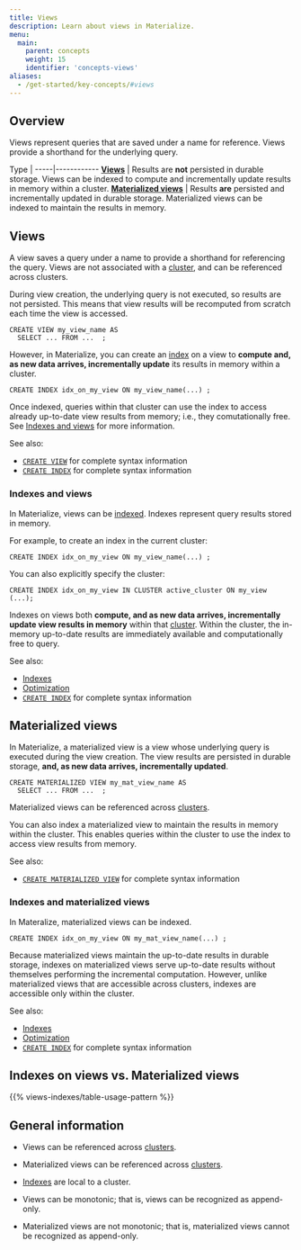 ```yaml
---
title: Views
description: Learn about views in Materialize.
menu:
  main:
    parent: concepts
    weight: 15
    identifier: 'concepts-views'
aliases:
  - /get-started/key-concepts/#views
---
```


## Overview

Views represent queries that are saved under a name for reference. Views provide
a shorthand for the underlying query.

Type |
-----|------------
[**Views**](#views) | Results are **not** persisted in durable storage. Views can be indexed to compute and incrementally update results in memory within a cluster.
[**Materialized views**](#materialized-views) | Results **are** persisted and incrementally updated in durable storage. Materialized views can be indexed to maintain the results in memory.

## Views

A view saves a query under a name to provide a shorthand for referencing the
query. Views are not associated with a [cluster](/concepts/clusters/), and can
be referenced across clusters.

During view creation, the underlying query is not executed, so results are not
persisted. This means that view results will be recomputed from scratch each
time the view is accessed.

```mzsql
CREATE VIEW my_view_name AS
  SELECT ... FROM ...  ;
```

However, in Materialize, you can create an [index](/concepts/indexes/) on a view
to **compute and, as new data arrives, incrementally update** its results in
memory within a cluster.

```mzsql
CREATE INDEX idx_on_my_view ON my_view_name(...) ;
```

Once indexed, queries within that cluster can use the index to access already
up-to-date view results from memory; i.e., they comutationally free. See
[Indexes and views](#indexes-and-views) for more information.

See also:

- [`CREATE VIEW`](/sql/create-view)  for complete syntax information
- [`CREATE INDEX`](/sql/create-index/)  for complete syntax information

### Indexes and views

In Materialize, views can be [indexed](/concepts/indexes/). Indexes represent query results stored in memory.

For example, to create an index in the current cluster:

```mzsql
CREATE INDEX idx_on_my_view ON my_view_name(...) ;
```

You can also explicitly specify the cluster:

```mzsql
CREATE INDEX idx_on_my_view IN CLUSTER active_cluster ON my_view (...);
```

Indexes on views both **compute, and as new data arrives, incrementally update
view results in memory** within that [cluster](/concepts/clusters/). Within the
cluster, the in-memory up-to-date results are immediately available and
computationally free to query.

See also:

- [Indexes](/concepts/indexes)
- [Optimization](/transform-data/optimization)
- [`CREATE INDEX`](/sql/create-index/)  for complete syntax information

## Materialized views

In Materialize, a materialized view is a view whose underlying query is executed
during the view creation. The view results are persisted in durable storage,
**and, as new data arrives, incrementally updated**.

```mzsql
CREATE MATERIALIZED VIEW my_mat_view_name AS
  SELECT ... FROM ...  ;
```

Materialized views can be referenced across [clusters](/concepts/clusters/).

You can also index a materialized view to maintain the results in memory within
the cluster. This enables queries within the cluster to use the index to access
view results from memory.

See also:

- [`CREATE MATERIALIZED VIEW`](/sql/create-materialized-view) for complete
  syntax information

### Indexes and materialized views

In Materalize, materialized views can be indexed.

```mzsql
CREATE INDEX idx_on_my_view ON my_mat_view_name(...) ;
```

Because materialized views maintain the up-to-date results in durable storage,
indexes on materialized views serve up-to-date results without themselves
performing the incremental computation. However, unlike materialized views that
are accessible across clusters, indexes are accessible only within the cluster.

See also:

- [Indexes](/concepts/indexes)
- [Optimization](/transform-data/optimization)
- [`CREATE INDEX`](/sql/create-index/)  for complete syntax information

## Indexes on views vs. Materialized views

{{% views-indexes/table-usage-pattern %}}

## General information

- Views can be referenced across [clusters](/concepts/clusters/).

- Materialized views can be referenced across [clusters](/concepts/clusters/).

- [Indexes](/concepts/indexes) are local to a cluster.

- Views can be monotonic; that is, views can be recognized as append-only.

- Materialized views are not monotonic; that is, materialized views cannot be
  recognized as append-only.

<style>
red { color: Red; font-weight: 500; }
</style>
